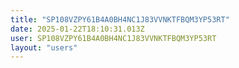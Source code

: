 ```yaml
---
title: "SP108VZPY61B4A0BH4NC1J83VVNKTFBQM3YP53RT"
date: 2025-01-22T18:10:31.013Z
user: SP108VZPY61B4A0BH4NC1J83VVNKTFBQM3YP53RT
layout: "users"
---
```

    